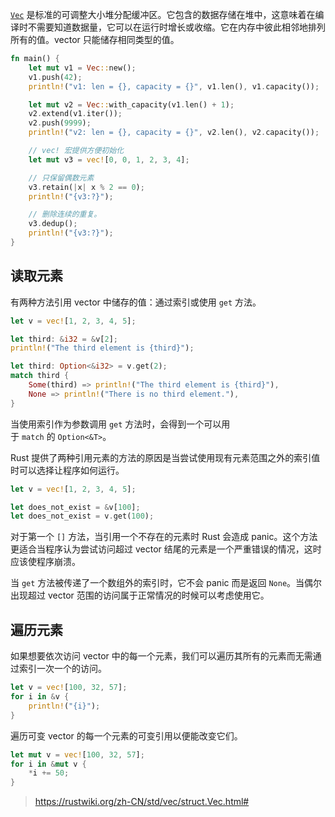 [`Vec`](https://doc.rust-lang.org/std/vec/struct.Vec.html) 是标准的可调整大小堆分配缓冲区。它包含的数据存储在堆中，这意味着在编译时不需要知道数据量，它可以在运行时增长或收缩。它在内存中彼此相邻地排列所有的值。vector 只能储存相同类型的值。
```rust
fn main() {
    let mut v1 = Vec::new();
    v1.push(42);
    println!("v1: len = {}, capacity = {}", v1.len(), v1.capacity());

    let mut v2 = Vec::with_capacity(v1.len() + 1);
    v2.extend(v1.iter());
    v2.push(9999);
    println!("v2: len = {}, capacity = {}", v2.len(), v2.capacity());

    // vec! 宏提供方便初始化
    let mut v3 = vec![0, 0, 1, 2, 3, 4];

    // 只保留偶数元素
    v3.retain(|x| x % 2 == 0);
    println!("{v3:?}");

    // 删除连续的重复。
    v3.dedup();
    println!("{v3:?}");
}
```
## 读取元素
有两种方法引用 vector 中储存的值：通过索引或使用 `get` 方法。
```rust
let v = vec![1, 2, 3, 4, 5];

let third: &i32 = &v[2];
println!("The third element is {third}");

let third: Option<&i32> = v.get(2);
match third {
    Some(third) => println!("The third element is {third}"),
    None => println!("There is no third element."),
}
```
当使用索引作为参数调用 `get` 方法时，会得到一个可以用于 `match` 的 `Option<&T>`。

Rust 提供了两种引用元素的方法的原因是当尝试使用现有元素范围之外的索引值时可以选择让程序如何运行。
```rust
let v = vec![1, 2, 3, 4, 5];

let does_not_exist = &v[100];
let does_not_exist = v.get(100);
```
对于第一个 `[]` 方法，当引用一个不存在的元素时 Rust 会造成 panic。这个方法更适合当程序认为尝试访问超过 vector 结尾的元素是一个严重错误的情况，这时应该使程序崩溃。

当 `get` 方法被传递了一个数组外的索引时，它不会 panic 而是返回 `None`。当偶尔出现超过 vector 范围的访问属于正常情况的时候可以考虑使用它。

## 遍历元素
如果想要依次访问 vector 中的每一个元素，我们可以遍历其所有的元素而无需通过索引一次一个的访问。
```rust
let v = vec![100, 32, 57];
for i in &v {
    println!("{i}");
}
```
遍历可变 vector 的每一个元素的可变引用以便能改变它们。
```rust
let mut v = vec![100, 32, 57];
for i in &mut v {
    *i += 50;
}
```


> https://rustwiki.org/zh-CN/std/vec/struct.Vec.html#